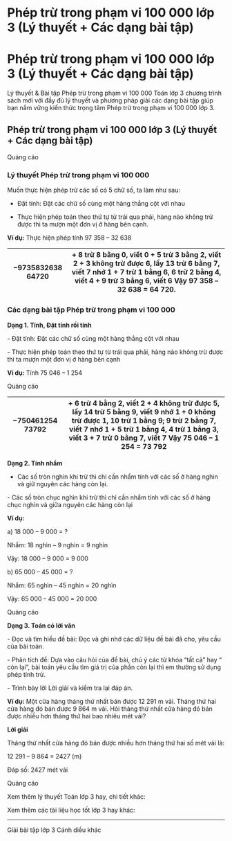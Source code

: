 # Phép trừ trong phạm vi 100 000 lớp 3 (Lý thuyết + Các dạng bài tập)

# Phép trừ trong phạm vi 100 000 lớp 3 (Lý thuyết + Các dạng bài tập)

Lý thuyết & Bài tập Phép trừ trong phạm vi 100 000 Toán lớp 3 chương trình sách mới với đầy đủ lý thuyết và phương pháp giải các dạng bài tập giúp bạn nắm vững kiến thức trọng tâm Phép trừ trong phạm vi 100 000 lớp 3.

## Phép trừ trong phạm vi 100 000 lớp 3 (Lý thuyết + Các dạng bài tập)

Quảng cáo

### Lý thuyết Phép trừ trong phạm vi 100 000

Muốn thực hiện phép trừ các số có 5 chữ số, ta làm như sau:

- Đặt tính: Đặt các chữ số cùng một hàng thẳng cột với nhau

- Thực hiện phép toán theo thứ tự từ trái qua phải, hàng nào không trừ được thì ta mượn một đơn vị ở hàng bên cạnh.

**Ví dụ:** Thực hiện phép tính 97 358 – 32 638

−9735832638 64720 |  \+ 8 trừ 8 bằng 0, viết 0 \+ 5 trừ 3 bằng 2, viết 2 \+ 3 không trừ được 6, lấy 13 trừ 6 bằng 7, viết 7 nhớ 1 \+ 7 trừ 1 bằng 6, 6 trừ 2 bằng 4, viết 4 \+ 9 trừ 3 bằng 6, viết 6 Vậy 97 358 – 32 638 = 64 720.  
---|---  
  
### Các dạng bài tập Phép trừ trong phạm vi 100 000

**Dạng 1. Tính, Đặt tính rồi tính**

\- Đặt tính: Đặt các chữ số cùng một hàng thẳng cột với nhau

\- Thực hiện phép toán theo thứ tự từ trái qua phải, hàng nào không trừ được thì ta mượn một đơn vị ở hàng bên cạnh

**Ví dụ:** Tính 75 046 – 1 254

Quảng cáo

−750461254 73792 |  \+ 6 trừ 4 bằng 2, viết 2 \+ 4 không trừ được 5, lấy 14 trừ 5 bằng 9, viết 9 nhớ 1 \+ 0 không trừ được 1, 10 trừ 1 bằng 9; 9 trừ 2 bằng 7, viết 7 nhớ 1 \+ 5 trừ 1 bằng 4, 4 trừ 1 bằng 3, viết 3 \+ 7 trừ 0 bằng 7, viết 7 Vậy 75 046 – 1 254 = 73 792  
---|---  
  
**Dạng 2. Tính nhẩm**

- Các số tròn nghìn khi trừ thì chỉ cần nhẩm tính với các số ở hàng nghìn và giữ nguyên các hàng còn lại.

\- Các số tròn chục nghìn khi trừ thì chỉ cần nhẩm tính với các số ở hàng chục nghìn và giữa nguyên các hàng còn lại

**Ví dụ:**

a) 18 000 – 9 000 = ?

Nhẩm: 18 nghìn – 9 nghìn = 9 nghìn

Vậy: 18 000 – 9 000 = 9 000

b) 65 000 – 45 000 = ?

Nhẩm: 65 nghìn – 45 nghìn = 20 nghìn

Vậy: 65 000 – 45 000 = 20 000

Quảng cáo

**Dạng 3. Toán có lời văn**

\- Đọc và tìm hiểu đề bài: Đọc và ghi nhớ các dữ liệu đề bài đã cho, yêu cầu của bài toán.

\- Phân tích đề: Dựa vào câu hỏi của đề bài, chú ý các từ khóa “tất cả” hay “ còn lại”, bài toán yêu cầu tìm giá trị của phần còn lại thì em thường sử dụng phép tính trừ.

\- Trình bày lời Lời giải và kiểm tra lại đáp án.

**Ví dụ:** Một cửa hàng tháng thứ nhất bán được 12 291 m vải. Tháng thứ hai cửa hàng đó bán được 9 864 m vải. Hỏi tháng thứ nhất cửa hàng đó bán được nhiều hơn tháng thứ hai bao nhiêu mét vải?

**Lời giải**

Tháng thứ nhất cửa hàng đó bán được nhiều hơn tháng thứ hai số mét vải là:

12 291 – 9 864 = 2427 (m)

Đáp số: 2427 mét vải

Quảng cáo

Xem thêm lý thuyết Toán lớp 3 hay, chi tiết khác:

Xem thêm các tài liệu học tốt lớp 3 hay khác:

* * *

Giải bài tập lớp 3 Cánh diều khác
